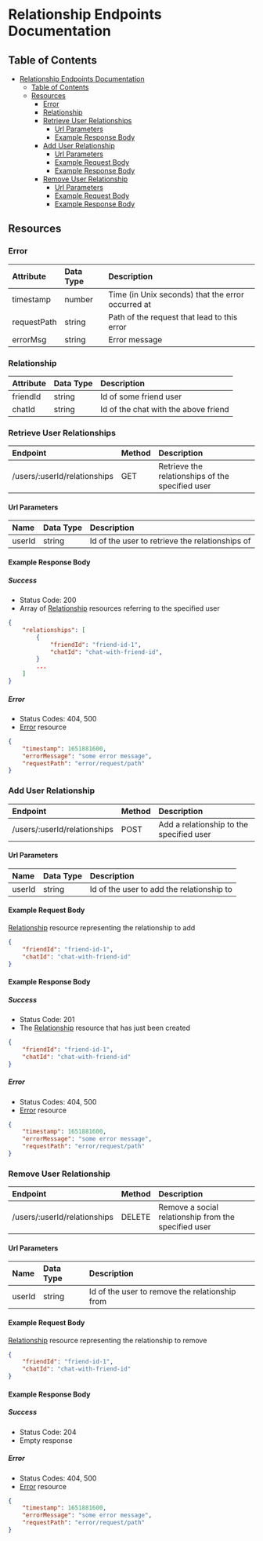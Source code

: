 # Relationship Endpoints Documentation

## Table of Contents

- [Relationship Endpoints Documentation](#relationship-endpoints-documentation)
  - [Table of Contents](#table-of-contents)
  - [Resources](#resources)
    - [Error](#error)
    - [Relationship](#relationship)
    - [Retrieve User Relationships](#retrieve-user-relationships)
      - [Url Parameters](#url-parameters)
      - [Example Response Body](#example-response-body)
    - [Add User Relationship](#add-user-relationship)
      - [Url Parameters](#url-parameters-1)
      - [Example Request Body](#example-request-body)
      - [Example Response Body](#example-response-body-1)
    - [Remove User Relationship](#remove-user-relationship)
      - [Url Parameters](#url-parameters-2)
      - [Example Request Body](#example-request-body-1)
      - [Example Response Body](#example-response-body-2)

## Resources

### Error

| Attribute | Data Type | Description |
| :-------- | :-------- | :---------- |
| timestamp | number | Time (in Unix seconds) that the error occurred at |
| requestPath | string | Path of the request that lead to this error |
| errorMsg | string | Error message |

### Relationship

| Attribute | Data Type | Description |
| :-------- | :-------- | :---------- |
| friendId | string | Id of some friend user |
| chatId | string | Id of the chat with the above friend |

### Retrieve User Relationships

| Endpoint | Method | Description |
| :------- | :----- | :---------- |
| /users/:userId/relationships | GET | Retrieve the relationships of the specified user |

#### Url Parameters

| Name | Data Type | Description |
| :--- | :-------- | :---------- |
| userId | string | Id of the user to retrieve the relationships of |

#### Example Response Body

##### Success

- Status Code: 200
- Array of [Relationship](#relationship) resources referring to the specified user

```json
{
    "relationships": [
        {
            "friendId": "friend-id-1",
            "chatId": "chat-with-friend-id",
        }
        ...
    ]
}
```

##### Error

- Status Codes: 404, 500
- [Error](#error) resource

```json
{
    "timestamp": 1651881600,
    "errorMessage": "some error message",
    "requestPath": "error/request/path"
}
```

### Add User Relationship

| Endpoint | Method | Description |
| :------- | :----- | :---------- |
| /users/:userId/relationships | POST | Add a relationship to the specified user |

#### Url Parameters

| Name | Data Type | Description |
| :--- | :-------- | :---------- |
| userId | string | Id of the user to add the relationship to |

#### Example Request Body

[Relationship](#relationship) resource representing the relationship to add

```json
{
    "friendId": "friend-id-1",
    "chatId": "chat-with-friend-id"
}
```

#### Example Response Body

##### Success

- Status Code: 201
- The [Relationship](#relationship) resource that has just been created

```json
{
    "friendId": "friend-id-1",
    "chatId": "chat-with-friend-id"
}
```

##### Error

- Status Codes: 404, 500
- [Error](#error) resource

```json
{
    "timestamp": 1651881600,
    "errorMessage": "some error message",
    "requestPath": "error/request/path"
}
```

### Remove User Relationship

| Endpoint | Method | Description |
| :------- | :----- | :---------- |
| /users/:userId/relationships | DELETE | Remove a social relationship from the specified user |

#### Url Parameters

| Name | Data Type | Description |
| :--- | :-------- | :---------- |
| userId | string | Id of the user to remove the relationship from |

#### Example Request Body

[Relationship](#relationship) resource representing the relationship to remove

```json
{
    "friendId": "friend-id-1",
    "chatId": "chat-with-friend-id"
}
```

#### Example Response Body

##### Success

- Status Code: 204
- Empty response

##### Error

- Status Codes: 404, 500
- [Error](#error) resource

```json
{
    "timestamp": 1651881600,
    "errorMessage": "some error message",
    "requestPath": "error/request/path"
}
```
